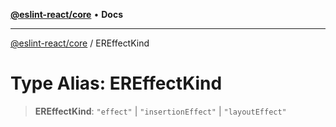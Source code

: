 [**@eslint-react/core**](../README.md) • **Docs**

***

[@eslint-react/core](../README.md) / EREffectKind

# Type Alias: EREffectKind

> **EREffectKind**: `"effect"` \| `"insertionEffect"` \| `"layoutEffect"`
